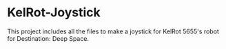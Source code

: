 # KelRot-Joystick
This project includes all the files to make a joystick for KelRot 5655's robot for Destination: Deep Space.
